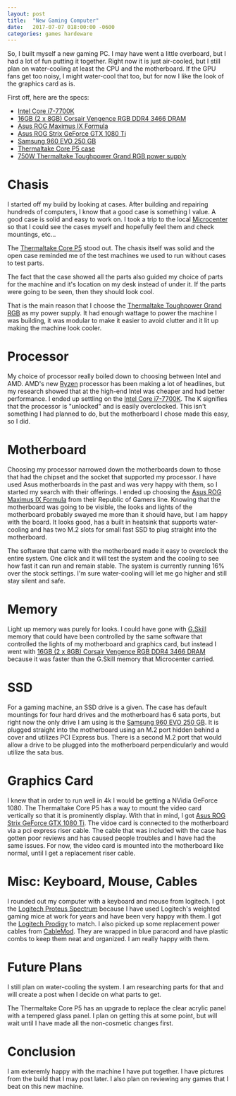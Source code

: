 ```yaml
---
layout: post
title:  "New Gaming Computer"
date:   2017-07-07 018:00:00 -0600
categories: games hardeware
---
```


So, I built myself a new gaming PC. I may have went a little overboard, but I had a lot of fun putting it together. Right now it is just air-cooled, but I still plan on water-cooling at least the CPU and the motherboard. If the GPU fans get too noisy, I might water-cool that too, but for now I like the look of the graphics card as is.

First off, here are the specs:
* [Intel Core i7-7700K](https://ark.intel.com/products/97129/Intel-Core-i7-7700K-Processor-8M-Cache-up-to-4_50-GHz)
* [16GB (2 x 8GB) Corsair Vengence RGB DDR4 3466 DRAM](http://www.corsair.com/en-us/landing/vengeancergb)
* [Asus ROG Maximus IX Formula](https://www.asus.com/us/ROG-Republic-Of-Gamers/ROG-MAXIMUS-IX-FORMULA/)
* [Asus ROG Strix GeForce GTX 1080 Ti](https://www.asus.com/us/ROG-Republic-Of-Gamers/ROG-STRIX-GTX1080TI-O11G-GAMING/)
* [Samsung 960 EVO 250 GB](http://www.samsung.com/semiconductor/minisite/ssd/product/consumer/960evo.html)
* [Thermaltake Core P5 case](http://www.thermaltakeusa.com/Chassis/Mid_Tower_/Core/C_00002732/Core_P5/design.htm)
* [750W Thermaltake Toughpower Grand RGB power supply](http://www.thermaltakeusa.com/Power_Supply/Toughpower_Series_/Toughpower_Grand/C_00002989/Toughpower_Grand_RGB_750W_Gold_Full_Modular/design.htm) 

# Chasis
I started off my build by looking at cases. After building and repairing hundreds of computers, I know that a good case is something I value. A good case is solid and easy to work on. I took a trip to the local [Microcenter](http://www.microcenter.com/) so that I could see the cases myself and hopefully feel them and check mountings, etc...

The [Thermaltake Core P5](http://www.thermaltakeusa.com/Chassis/Mid_Tower_/Core/C_00002732/Core_P5/design.htm) stood out. The chasis itself was solid and the open case reminded me of the test machines we used to run without cases to test parts.

The fact that the case showed all the parts also guided my choice of parts for the machine and it's location on my desk instead of under it. If the parts were going to be seen, then they should look cool.

That is the main reason that I choose the [Thermaltake Toughpower Grand RGB](http://www.thermaltakeusa.com/Power_Supply/Toughpower_Series_/Toughpower_Grand/C_00002989/Toughpower_Grand_RGB_750W_Gold_Full_Modular/design.htm) as my power supply. It had enough wattage to power the machine I was building, it was modular to make it easier to avoid clutter and it lit up making the machine look cooler.

# Processor
My choice of processor really boiled down to choosing between Intel and AMD. AMD's new [Ryzen](https://www.amd.com/en/ryzen) processor has been making a lot of headlines, but my research showed that at the high-end Intel was cheaper and had better performance. I ended up settling on the [Intel Core i7-7700K](https://ark.intel.com/products/97129/Intel-Core-i7-7700K-Processor-8M-Cache-up-to-4_50-GHz). The K signifies that the processor is "unlocked" and is easily overclocked. This isn't something I had planned to do, but the motherboard I chose made this easy, so I did. 

# Motherboard
Choosing my processor narrowed down the motherboards down to those that had the chipset and the socket that supported my processor. I have used Asus motherboards in the past and was very happy with them, so I started my search with their offerings. I ended up choosing the [Asus ROG Maximus IX Formula](https://www.asus.com/us/ROG-Republic-Of-Gamers/ROG-MAXIMUS-IX-FORMULA/) from their Republic of Gamers line. Knowing that the motherboard was going to be visible, the looks and lights of the motherboard probably swayed me more than it should have, but I am happy with the board. It looks good, has a built in heatsink that supports water-cooling and has two M.2 slots for small fast SSD to plug straight into the motherboard.

The software that came with the motherboard made it easy to overclock the entire system. One click and it will test the system and the cooling to see how fast it can run and remain stable. The system is currently running 16% over the stock settings. I'm sure water-cooling will let me go higher and still stay silent and safe.

# Memory
Light up memory was purely for looks. I could have gone with [G.Skill](http://www.gskill.com/en/product/f4-3600c17d-32gtzr) memory that could have been controlled by the same software that controlled the lights of my motherboard and graphics card, but instead I went with [16GB (2 x 8GB) Corsair Vengence RGB DDR4 3466 DRAM](http://www.corsair.com/en-us/landing/vengeancergb) because it was faster than the G.Skill memory that Microcenter carried. 

# SSD
For a gaming machine, an SSD drive is a given. The case has default mountings for four hard drives and the motherboard has 6 sata ports, but right now the only drive I am using is the [Samsung 960 EVO 250 GB](http://www.samsung.com/semiconductor/minisite/ssd/product/consumer/960evo.html). It is plugged straight into the motherboard using an M.2 port hidden behind a cover and utilizes PCI Express bus. There is a second M.2 port that would allow a drive to be plugged into the motherboard perpendicularly and would utilize the sata bus. 

# Graphics Card
I knew that in order to run well in 4k I would be getting a NVidia GeForce 1080. The Thermaltake Core P5 has a way to mount the video card vertically so that it is prominently display. With that in mind, I got [Asus ROG Strix GeForce GTX 1080 Ti](https://www.asus.com/us/ROG-Republic-Of-Gamers/ROG-STRIX-GTX1080TI-O11G-GAMING/). The vidoe card is connected to the motherboard via a pci express riser cable. The cable that was included with the case has gotten poor reviews and has caused people troubles and I have had the same issues. For now, the video card is mounted into the motherboard like normal, until I get a replacement riser cable.

# Misc: Keyboard, Mouse, Cables
I rounded out my computer with a keyboard and mouse from logitech. I got the [Logitech Proteus Spectrum](http://gaming.logitech.com/en-us/product/g502-proteus-spectrum-rgb-gaming-mouse) because I have used Logitech's weighted gaming mice at work for years and have been very happy with them. I got the [Logitech Prodigy](http://gaming.logitech.com/en-us/product/g213-rgb-gaming-keyboard) to match. 
I also picked up some replacement power cables from [CableMod](https://cablemod.com/). They are wrapped in blue paracord and have plastic combs to keep them neat and organized. I am really happy with them.

# Future Plans
I still plan on water-cooling the system. I am researching parts for that and will create a post when I decide on what parts to get.

The Thermaltake Core P5 has an upgrade to replace the clear acrylic panel with a tempered glass panel. I plan on getting this at some point, but will wait until I have made all the non-cosmetic changes first.

# Conclusion
I am exteremly happy with the machine I have put together. I have pictures from the build that I may post later. I also plan on reviewing any games that I beat on this new machine.